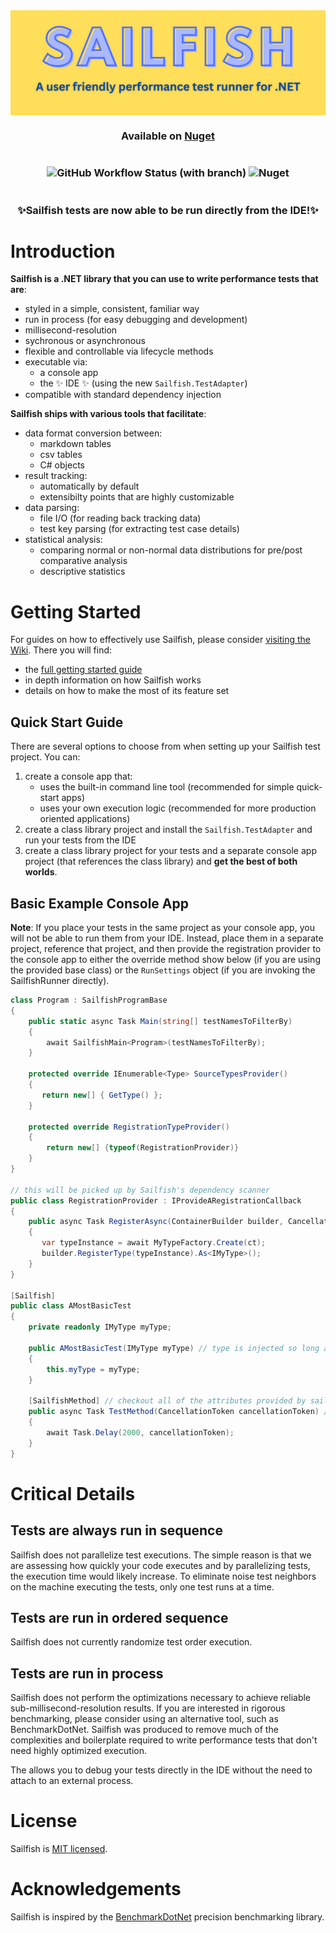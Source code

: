 <div style="display: flex; justify-content: center"><img src="assets/Sailfish.png" alt="Sailfish" width="700" /></div>


<h3 align="center">

Available on [Nuget](https://www.nuget.org/packages/Sailfish/)
</h3>

<h3 align="center" style="display: flex; flex-direction: row; justify-content: center;">

![GitHub Workflow Status (with branch)](https://img.shields.io/github/actions/workflow/status/paulegradie/sailfish/publish.yml)
![Nuget](https://img.shields.io/nuget/dt/Sailfish)
</h3>

<h3 align="center">
✨Sailfish tests are now able to be run directly from the IDE!✨
</h3>


# Introduction
**Sailfish is a .NET library that you can use to write performance tests that are**:
 - styled in a simple, consistent, familiar way
 - run in process (for easy debugging and development)
 - millisecond-resolution
 - sychronous or asynchronous
 - flexible and controllable via lifecycle methods
 - executable via:
    - a console app
    - the ✨ IDE ✨ (using the new `Sailfish.TestAdapter`)
 - compatible with standard dependency injection

**Sailfish ships with various tools that facilitate**:
 - data format conversion between:
    - markdown tables
    - csv tables
    - C# objects
 - result tracking:
    - automatically by default
    - extensibilty points that are highly customizable
 - data parsing:
    - file I/O (for reading back tracking data)
    - test key parsing (for extracting test case details)
 - statistical analysis:
    - comparing normal or non-normal data distributions for pre/post comparative analysis
    - descriptive statistics



# Getting Started
For guides on how to effectively use Sailfish, please consider [visiting the Wiki](https://github.com/paulegradie/Sailfish/wiki). There you will find:
 - the [full getting started guide](https://github.com/paulegradie/Sailfish/wiki/Using-Sailfish-as-a-C%23-console-app)
 - in depth information on how Sailfish works
 - details on how to make the most of its feature set

## Quick Start Guide

There are several options to choose from when setting up your Sailfish test project. You can:
 1. create a console app that:
    - uses the built-in command line tool (recommended for simple quick-start apps)
    - uses your own execution logic (recommended for more production oriented applications)
 2. create a class library project and install the `Sailfish.TestAdapter` and run your tests from the IDE
 3. create a class library project for your tests and a separate console app project (that references the class library) and **get the best of both worlds**.


## Basic Example Console App

**Note**: If you place your tests in the same project as your console app, you will not be able to run them from your IDE. Instead, place them in a separate project, reference that project, and then provide the registration provider to the console app to either the override method show below (if you are using the provided base class) or the `RunSettings` object (if you are invoking the SailfishRunner directly).

```csharp
class Program : SailfishProgramBase
{
    public static async Task Main(string[] testNamesToFilterBy)
    {
        await SailfishMain<Program>(testNamesToFilterBy);
    }

    protected override IEnumerable<Type> SourceTypesProvider()
    {
       return new[] { GetType() };
    }

    protected override RegistrationTypeProvider()
    {
        return new[] {typeof(RegistrationProvider)}
    }
}

// this will be picked up by Sailfish's dependency scanner
public class RegistrationProvider : IProvideARegistrationCallback
{
    public async Task RegisterAsync(ContainerBuilder builder, CancellationToken ct)
    {
       var typeInstance = await MyTypeFactory.Create(ct);
       builder.RegisterType(typeInstance).As<IMyType>();
    }
}

[Sailfish]
public class AMostBasicTest
{
    private readonly IMyType myType;

    public AMostBasicTest(IMyType myType) // type is injected so long as its registered
    {
        this.myType = myType;
    }

    [SailfishMethod] // checkout all of the attributes provided by sailfish
    public async Task TestMethod(CancellationToken cancellationToken) // token is injected when requested
    {
        await Task.Delay(2000, cancellationToken);
    }
}
```

# Critical Details

## **Tests are always run in sequence**

Sailfish does not parallelize test executions. The simple reason is that we are assessing how quickly your code executes and by parallelizing tests, the execution time would likely increase. To eliminate noise test neighbors on the machine executing the tests, only one test runs at a time.

## **Tests are run in ordered sequence**

Sailfish does not currently randomize test order execution.

## **Tests are run in process**

Sailfish does not perform the optimizations necessary to achieve reliable sub-millisecond-resolution results. If you are interested in rigorous benchmarking, please consider using an alternative tool, such as BenchmarkDotNet. Sailfish was produced to remove much of the complexities and boilerplate required to write performance tests that don't need highly optimized execution.

The allows you to debug your tests directly in the IDE without the need to attach to an external process.

# License
Sailfish is [MIT licensed](./LICENSE).

# Acknowledgements

Sailfish is inspired by the [BenchmarkDotNet](https://benchmarkdotnet.org/) precision benchmarking library.
